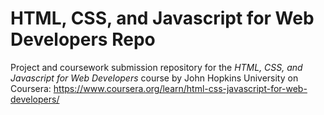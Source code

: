 # HTML, CSS, and Javascript for Web Developers Repo

Project and coursework submission repository for the _HTML, CSS, and Javascript for Web Developers_ course by John Hopkins University on Coursera: https://www.coursera.org/learn/html-css-javascript-for-web-developers/
